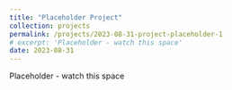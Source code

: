 ```yaml
---
title: "Placeholder Project"
collection: projects
permalink: /projects/2023-08-31-project-placeholder-1
# excerpt: 'Placeholder - watch this space'
date: 2023-08-31
---
```

Placeholder - watch this space
